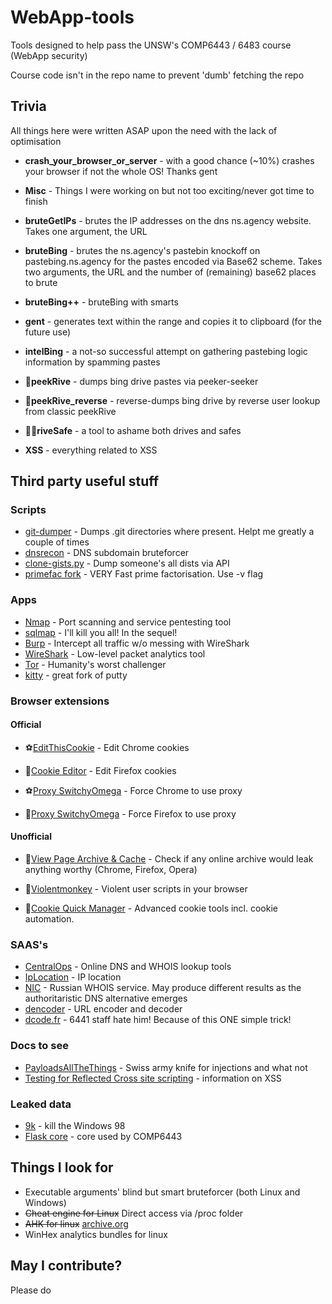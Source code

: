 ﻿# WebApp-tools
Tools designed to help pass the UNSW's COMP6443 / 6483 course (WebApp security)

Course code isn't in the repo name to prevent 'dumb' fetching the repo

## Trivia
All things here were written ASAP upon the need with the lack of optimisation

* **crash_your_browser_or_server** - with a good chance (~10%) crashes your browser if not the whole OS! Thanks gent
* **Misc** - Things I were working on but not too exciting/never got time to finish

* **bruteGetIPs** - brutes the IP addresses on the dns ns.agency website. Takes one argument, the URL
* **bruteBing** - brutes the ns.agency's pastebin knockoff on pastebing.ns.agency for the pastes encoded via Base62 scheme.  Takes two arguments, the URL and the number of (remaining) base62 places to brute
* **bruteBing++** - bruteBing with smarts
* **gent** - generates text within the range and copies it to clipboard (for the future use)
* **intelBing** - a not-so successful attempt on gathering pastebing logic information by spamming pastes
* 🚗**peekRive** - dumps bing drive pastes via peeker-seeker
* 🚗**peekRive_reverse** - reverse-dumps bing drive by reverse user lookup from classic peekRive
* 🚗🚗**riveSafe** - a tool to ashame both drives and safes
* **XSS** - everything related to XSS

## Third party useful stuff
### Scripts
* [git-dumper](https://github.com/arthaud/git-dumper) - Dumps .git directories where present. Helpt me greatly a couple of times
* [dnsrecon](https://github.com/darkoperator/dnsrecon) - DNS subdomain bruteforcer
* [clone-gists.py](https://gist.github.com/SpotlightKid/042491a9a2987af04a5a) - Dump someone's all dists via API
* [primefac fork](https://github.com/elliptic-shiho/primefac-fork) - VERY Fast prime factorisation. Use -v flag

### Apps
* [Nmap](https://nmap.org/) - Port scanning and service pentesting tool
* [sqlmap](http://sqlmap.org/) - I'll kill you all! In the sequel!
* [Burp](https://portswigger.net/burp/communitydownload) - Intercept all traffic w/o messing with WireShark
* [WireShark](https://www.wireshark.org/) - Low-level packet analytics tool
* [Tor](https://www.torproject.org) - Humanity's worst challenger
* [kitty](http://kitty.9bis.net/) - great fork of putty

### Browser extensions
#### Official
* ⚽[EditThisCookie](https://chrome.google.com/webstore/detail/editthiscookie/fngmhnnpilhplaeedifhccceomclgfbg?hl=en) - Edit Chrome cookies
* 🦊[Cookie Editor](https://addons.mozilla.org/en-US/firefox/addon/edit-cookie/) - Edit Firefox cookies

* ⚽[Proxy SwitchyOmega](https://chrome.google.com/webstore/detail/proxy-switchyomega/padekgcemlokbadohgkifijomclgjgif/related) - Force Chrome to use proxy
* 🦊[Proxy SwitchyOmega](https://addons.mozilla.org/en-US/firefox/addon/switchyomega/) - Force Firefox to use proxy

#### Unofficial
* 🌈[View Page Archive & Cache](https://github.com/dessant/view-page-archive) - Check if any online archive would leak anything worthy (Chrome, Firefox, Opera)
* 🌈[Violentmonkey](https://violentmonkey.github.io/) - Violent user scripts in your browser

* 🦊[Cookie Quick Manager](https://addons.mozilla.org/en-GB/firefox/addon/cookie-quick-manager/) - Advanced cookie tools incl. cookie automation.

### SAAS's
* [CentralOps](https://centralops.net/co/) - Online DNS and WHOIS lookup tools
* [IpLocation](https://www.iplocation.net/) - IP location
* [NIC](https://www.nic.ru/whois/?searchWord=put_url_here) - Russian WHOIS service. May produce different results as the authoritaristic DNS alternative emerges
* [dencoder](https://meyerweb.com/eric/tools/dencoder/) - URL encoder and decoder
* [dcode.fr](https://www.dcode.fr/base-n-convert) - 6441 staff hate him! Because of this ONE simple trick!

### Docs to see
* [PayloadsAllTheThings](https://github.com/swisskyrepo/PayloadsAllTheThings) - Swiss army knife for injections and what not
* [Testing for Reflected Cross site scripting](https://www.owasp.org/index.php/Testing_for_Reflected_Cross_site_scripting_(OTG-INPVAL-001)) - information on XSS

### Leaked data
* [9k](9k) - kill the Windows 98 
* [Flask core](https://github.com/secedu/flask-core) - core used by COMP6443

## Things I look for
* Executable arguments' blind but smart bruteforcer (both Linux and Windows)
* ~~Cheat engine for Linux~~ Direct access via /proc folder
* ~~AHK for linux~~ [archive.org](https://web.archive.org/web/20190324162541/https://unix.stackexchange.com/questions/165124/autohotkey-equivalent)
* WinHex analytics bundles for linux

## May I contribute?
Please do 
